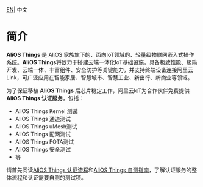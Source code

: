  [EN](Certification-Home)| 中文

# 简介

**AliOS Things** 是 AliOS 家族旗下的、面向IoT领域的、轻量级物联网嵌入式操作系统。**AliOS Things**将致力于搭建云端一体化IoT基础设施，具备极致性能、极简开发、云端一体、丰富组件、安全防护等关键能力，并支持终端设备连接阿里云Link，可广泛应用在智能家居、智慧城市、智慧工业、新出行、新商业等领域。

为了保证移植 **AliOS Things** 后芯片稳定工作，阿里云IoT为合作伙伴免费提供**AliOS Things 认证服务**，包括：

* AliOS Things Kernel 测试
* AliOS Things 通道测试
* AliOS Things uMesh测试
* AliOS Things 配网测试
* AliOS Things FOTA测试
* AliOS Things 安全测试
* 等

请首先阅读[AliOS Things 认证流程](Certification-Process.zh)和[AliOS Things 自测指南](Manual.zh)，了解认证服务的整体流程和认证需要自测的测试项。
